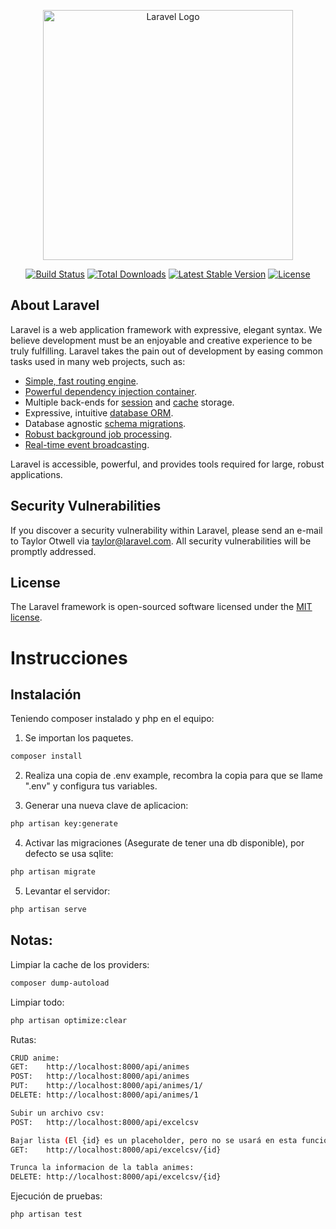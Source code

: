 <p align="center"><a href="https://laravel.com" target="_blank"><img src="https://raw.githubusercontent.com/laravel/art/master/logo-lockup/5%20SVG/2%20CMYK/1%20Full%20Color/laravel-logolockup-cmyk-red.svg" width="400" alt="Laravel Logo"></a></p>

<p align="center">
<a href="https://github.com/laravel/framework/actions"><img src="https://github.com/laravel/framework/workflows/tests/badge.svg" alt="Build Status"></a>
<a href="https://packagist.org/packages/laravel/framework"><img src="https://img.shields.io/packagist/dt/laravel/framework" alt="Total Downloads"></a>
<a href="https://packagist.org/packages/laravel/framework"><img src="https://img.shields.io/packagist/v/laravel/framework" alt="Latest Stable Version"></a>
<a href="https://packagist.org/packages/laravel/framework"><img src="https://img.shields.io/packagist/l/laravel/framework" alt="License"></a>
</p>

## About Laravel

Laravel is a web application framework with expressive, elegant syntax. We believe development must be an enjoyable and creative experience to be truly fulfilling. Laravel takes the pain out of development by easing common tasks used in many web projects, such as:

-   [Simple, fast routing engine](https://laravel.com/docs/routing).
-   [Powerful dependency injection container](https://laravel.com/docs/container).
-   Multiple back-ends for [session](https://laravel.com/docs/session) and [cache](https://laravel.com/docs/cache) storage.
-   Expressive, intuitive [database ORM](https://laravel.com/docs/eloquent).
-   Database agnostic [schema migrations](https://laravel.com/docs/migrations).
-   [Robust background job processing](https://laravel.com/docs/queues).
-   [Real-time event broadcasting](https://laravel.com/docs/broadcasting).

Laravel is accessible, powerful, and provides tools required for large, robust applications.

## Security Vulnerabilities

If you discover a security vulnerability within Laravel, please send an e-mail to Taylor Otwell via [taylor@laravel.com](mailto:taylor@laravel.com). All security vulnerabilities will be promptly addressed.

## License

The Laravel framework is open-sourced software licensed under the [MIT license](https://opensource.org/licenses/MIT).

# Instrucciones

## Instalación

Teniendo composer instalado y php en el equipo:

1. Se importan los paquetes.

```sh
composer install
```

2. Realiza una copia de .env example, recombra la copia para que se llame ".env" y configura tus variables.

3. Generar una nueva clave de aplicacion:

```sh
php artisan key:generate
```

4. Activar las migraciones (Asegurate de tener una db disponible), por defecto se usa sqlite:

```sh
php artisan migrate
```

5. Levantar el servidor:

```sh
php artisan serve
```

## Notas:

Limpiar la cache de los providers:

```sh
composer dump-autoload
```

Limpiar todo:

```sh
php artisan optimize:clear
```

Rutas:

```sh
CRUD anime:
GET:    http://localhost:8000/api/animes
POST:   http://localhost:8000/api/animes
PUT:    http://localhost:8000/api/animes/1/
DELETE: http://localhost:8000/api/animes/1
```

```sh
Subir un archivo csv:
POST:   http://localhost:8000/api/excelcsv

Bajar lista (El {id} es un placeholder, pero no se usará en esta función realmente):
GET:    http://localhost:8000/api/excelcsv/{id}

Trunca la informacion de la tabla animes:
DELETE: http://localhost:8000/api/excelcsv/{id}
```

Ejecución de pruebas:

```sh
php artisan test
```
